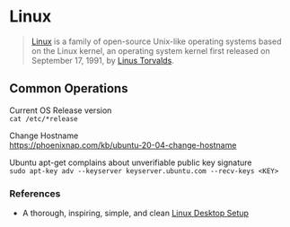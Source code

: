 # Linux

> [Linux](https://en.wikipedia.org/wiki/Linux) is a family of open-source Unix-like operating systems based on the Linux kernel, an operating system kernel first released on September 17, 1991, by [Linus Torvalds](https://en.wikipedia.org/wiki/Linus_Torvalds).

## Common Operations

Current OS Release version\
`cat /etc/*release`

Change Hostname\
https://phoenixnap.com/kb/ubuntu-20-04-change-hostname

Ubuntu apt-get complains about unverifiable public key signature\
`sudo apt-key adv --keyserver keyserver.ubuntu.com --recv-keys <KEY>`

### References

- A thorough, inspiring, simple, and clean [Linux Desktop Setup](https://hookrace.net/blog/linux-desktop-setup/)